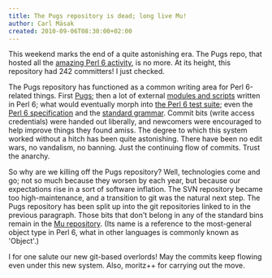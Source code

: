 ```yaml
---
title: The Pugs repository is dead; long live Mu!
author: Carl Mäsak
created: 2010-09-06T08:30:00+02:00
---
```

This weekend marks the end of a quite astonishing era. The Pugs repo, that hosted all the [amazing Perl 6 activity](http://strangelyconsistent.org/blog/happy-10th-anniversary-perl-6), is no more. At its height, this repository had 242 committers! I just checked.

The Pugs repository has functioned as a common writing area for Perl 6-related things. First [Pugs](http://github.com/audreyt/pugs); then a lot of external [modules and scripts](http://github.com/perl6/perl6-examples) written in Perl 6; what would eventually morph into [the Perl 6 test suite](http://github.com/perl6/roast); even the [Perl 6 specification](http://github.com/perl6/specs) and the [standard grammar](http://github.com/perl6/std). Commit bits (write access credentials) were handed out liberally, and newcomers were encouraged to help improve things they found amiss. The degree to which this system worked without a hitch has been quite astonishing. There have been no edit wars, no vandalism, no banning. Just the continuing flow of commits. Trust the anarchy.

So why are we killing off the Pugs repository? Well, technologies come and go; not so much because they worsen by each year, but because our expectations rise in a sort of software inflation. The SVN repository became too high-maintenance, and a transition to git was the natural next step. The Pugs repository has been split up into the git repositories linked to in the previous paragraph. Those bits that don't belong in any of the standard bins remain in the [Mu repository](http://github.com/perl6/mu). (Its name is a reference to the most-general object type in Perl 6, what in other languages is commonly known as 'Object'.)

I for one salute our new git-based overlords! May the commits keep flowing even under this new system. Also, moritz++ for carrying out the move.


